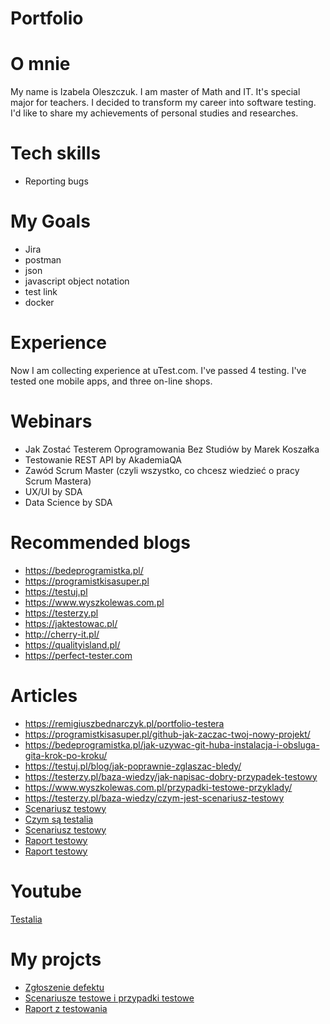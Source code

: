 # Portfolio
# O mnie
My name is Izabela Oleszczuk. I am master of Math and IT. It's special major for teachers. I decided to transform my career into software testing. I'd like to share my achievements of personal studies and researches. 

# Tech skills
* Reporting bugs

# My Goals
* Jira
* postman
* json
* javascript object notation
* test link
* docker
 
  
  
# Experience
Now I am collecting experience at uTest.com. I've passed 4 testing. I've tested one mobile apps, and three on-line shops. 

# Webinars
* Jak Zostać Testerem Oprogramowania Bez Studiów by Marek Koszałka
* Testowanie REST API by AkademiaQA
* Zawód Scrum Master (czyli wszystko, co chcesz wiedzieć o pracy Scrum Mastera)
* UX/UI by SDA
* Data Science by SDA
  
# Recommended blogs
* https://bedeprogramistka.pl/
* https://programistkisasuper.pl
* https://testuj.pl
* https://www.wyszkolewas.com.pl
* https://testerzy.pl
* https://jaktestowac.pl/
* http://cherry-it.pl/
* https://qualityisland.pl/
* https://perfect-tester.com

# Articles
* https://remigiuszbednarczyk.pl/portfolio-testera
* https://programistkisasuper.pl/github-jak-zaczac-twoj-nowy-projekt/
* https://bedeprogramistka.pl/jak-uzywac-git-huba-instalacja-i-obsluga-gita-krok-po-kroku/
* https://testuj.pl/blog/jak-poprawnie-zglaszac-bledy/
* https://testerzy.pl/baza-wiedzy/jak-napisac-dobry-przypadek-testowy
* https://www.wyszkolewas.com.pl/przypadki-testowe-przyklady/
* https://testerzy.pl/baza-wiedzy/czym-jest-scenariusz-testowy
* [Scenariusz testowy](https://www.wyszkolewas.com.pl/scenariusz-testowy-definicja-praktyka/)
* [Czym są testalia](https://testerzy.pl/slownik/testalia)
* [Scenariusz testowy](https://qualityisland.pl/jak-napisac-dobry-scenariusz-testow/)
* [Raport testowy](https://qualityisland.pl/raport-z-testow-must-have/)
* [Raport testowy](https://perfect-tester.com/jak-napisac-raport-z-testow/)

# Youtube 
[Testalia](https://www.youtube.com/watch?v=clhK2sn8bX8)

# My projcts
* [Zgłoszenie defektu](https://docs.google.com/document/d/1Y0B8aJonY4uVizhFOqouBRDK8EULPe4aMSZO5zvW2aU/edit?usp=sharing&fbclid=IwAR3MVEpk007gLPvHp9pH61zjpc706-Ynaf3lu92ZbotxaK88qUOm8oqLGGA)
* [Scenariusze testowe i przypadki testowe](https://docs.google.com/document/d/1fXGpMriEp381plsprpEvfQMl0hcmv69UbmS-rYpervE/edit?usp=sharing)
* [Raport z testowania](https://docs.google.com/document/d/1XyubGrQK_V3BuC-BgAvYJp8v4c41t8zeR25k4gf8hTQ/edit?usp=sharing)
  

